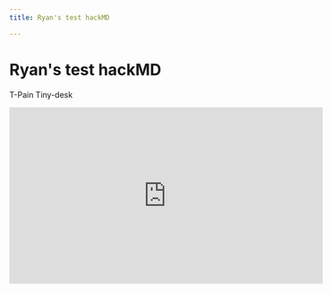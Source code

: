```yaml
---
title: Ryan's test hackMD

---
```


# Ryan's test hackMD

T-Pain Tiny-desk

<iframe width="560" height="315" src="https://www.youtube.com/embed/CIjXUg1s5gc" title="YouTube video player" frameborder="0" allow="accelerometer; autoplay; clipboard-write; encrypted-media; gyroscope; picture-in-picture" allowfullscreen></iframe>

